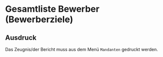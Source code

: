 ﻿# Gesamtliste Bewerber (Bewerberziele)

## Ausdruck

Das Zeugnis/der Bericht muss aus dem Menü `Mandanten` gedruckt werden.